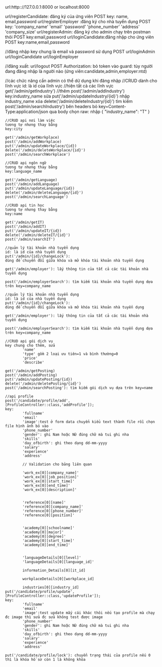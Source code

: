 url:http:://127.0.0.1:8000 or localhost:8000

url/registerCandidate: đăng ký của ứng viên
POST
key: name, email,password
url/registerEmployer :đăng ký cho nhà tuyển dụng
POST
key:
    'company_name'
            'email' 
            'password' 
            'phone_number'
            'address' 
            'company_size'
url/registerAdmin: đăng ký cho admin chạy trên postman thôi
POST
key:email,password
url/loginCandidate:đăng nhập cho ứng viên
POST
key:name,email,password

//đăng nhập key chung là email và password sử dụng POST
url/loginAdmin
url/loginCandidate
url/loginEmployer

//đăng xuất:
url/logout POST
Authorization: bỏ token vào
guard: tùy người đang đăng nhập là người nào (ứng viên:candidate,admin,employer:ntd)

//các chức năng cần admin có thể dử dụng khi đăng nhập
//CRUD dành cho lĩnh vực
id: là id của lĩnh vực
//hiện tất cả các lĩnh vực 
get('/admin/getIndustry')
//thêm
post('/admin/addIndustry')
key:industry_name
sửa
    put('/admin/updateIndustry/{id}')
    nhập industry_name
    xóa
    delete('/admin/deleteIndustry/{id}')
   tìm kiếm
    post('/admin/searchIndustry')
    bên headers bỏ key=Content-Type:application/json
    qua body chọn raw: nhập
    {
        "industry_name": "T"
    }

    //CRUD api nơi làm việc
    tương tự nhưng thay bằng 
    key:city
    
    get('/admin/getWorkplace)
    post('/admin/addWorkplace)
    put('/admin/updateWorkplace/{id})
    delete('/admin/deleteWorkplace/{id}')
    post('/admin/searchWorkplace')

    //CRUD api ngôn ngữ
    tương tự nhưng thay bằng 
    key:language_name
    
    get('/admin/getLanguage)
    post('/admin/addLanguage)
    put('/admin/updateLanguage/{id})
    delete('/admin/deleteLanguage/{id}')
    post('/admin/searchLanguage')

    //CRUD api tin học
    tương tự nhưng thay bằng 
    key:name
    
    get('/admin/getIT)
    post('/admin/addIT)
    put('/admin/updateIT/{id})
    delete('/admin/deleteIT/{id}')
    post('/admin/searchIT')

    //quản lý tài khoản nhà tuyển dụng
    id: là id của nhà tuyển dụng
    put('/admin/{id}/changeLock'): 
    dùng để chuyển đổi giữa khóa và mở khóa tài khoản nhà tuyển dụng

    get('/admin/employer'): lấy thông tin của tất cả các tài khoản nhà tuyển dụng 

    post('/admin/employerSearch'): tìm kiếm tài khoản nhà tuyển dụng dựa trên key=company_name

    //quản lý tài khoản nhà tuyển dụng
    id: là id của nhà tuyển dụng
    put('/admin/{id}/changeLock'): 
    dùng để chuyển đổi giữa khóa và mở khóa tài khoản nhà tuyển dụng

    get('/admin/employer'): lấy thông tin của tất cả các tài khoản nhà tuyển dụng 

    post('/admin/employerSearch'): tìm kiếm tài khoản nhà tuyển dụng dựa trên key=company_name

    //CRUD api gói dịch vụ
    key chung cho thêm, sửa
            'name'
            'type' gồm 2 loại ưu tiên=1 và bình thường=0
            'price'
            'describe'
    
    get('/admin/getPosting)
    post('/admin/addPosting)
    put('/admin/updatePosting/{id})
    delete('/admin/deletePosting/{id}')
    post('/admin/searchPosting'): tìm kiếm gói dịch vụ dựa trên key=name

    //api profile
    post('/candidate/profile/add',[ProfileController::class,'addProfile']);
    key:
            'fullname'
            'email'
            'image':test ở form data chuyển kiểu text thành file rồi chọn file hình ảnh bỏ vào
            'phone_number'
            'gender': ghi Nam hoặc Nữ đúng chữ mà tui ghi nha 
            'skills'
            'day_ofbirth': ghi theo dạng dd-mm-yyyy
            'salary'
            'experience'
            'address'

            // Validation cho bảng liên quan
            
            'work_ex[0][company_name]'
            'work_ex[0][job_position]'
            'work_ex[0][start_time]' 
            'work_ex[0][end_time]' 
            'work_ex[0][description]'

           
            'reference[0][name]'
            'reference[0][company_name]'
            'reference[0][phone_number]'
            'reference[0][position]'

            
            'academy[0][schoolname]'
            'academy[0][major]'
            'academy[0][degree]'
            'academy[0][start_time]'
            'academy[0][end_time]'

            
            'languageDetails[0][level]'
			'languageDetails[0][language_id]'
			
			information_Details[0][it_id]
			
			workplaceDetails[0][workplace_id]
			
			industries[0][industry_id]
    put('/candidate/profile/update',[ProfileController::class,'updateProfile']);
	key:
			'fullname'
            'email'
            'image':test update mấy cái khác thôi nếu tạo profile mà chạy đc image thì sửa đc sửa không test được image
            'phone_number'
            'gender': ghi Nam hoặc Nữ đúng chữ mà tui ghi nha 
            'skills'
            'day_ofbirth': ghi theo dạng dd-mm-yyyy
            'salary'
            'experience'
            'address'

    put('/candidate/profile/lock'): chuyển trạng thái của profile nếu 0 thì là khóa hồ sơ còn 1 là không khóa




